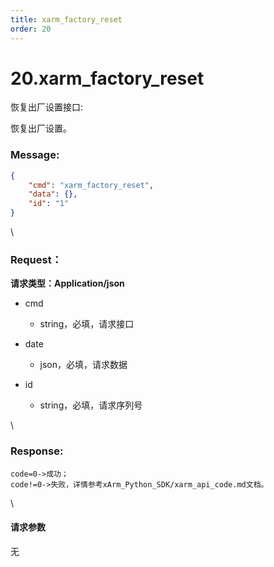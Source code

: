 ```yaml
---
title: xarm_factory_reset
order: 20
---
```

# 20.xarm\_factory\_reset



 



恢复出厂设置接口:

恢复出厂设置。



### Message:  



```json
{
    "cmd": "xarm_factory_reset",
    "data": {},
    "id": "1"
}
```



\





### Request：    



**请求类型：Application/json**



* cmd

  * string，必填，请求接口

* date

  * json，必填，请求数据

* id

  * string，必填，请求序列号



\





### Response:     



```
code=0->成功；
code!=0->失败，详情参考xArm_Python_SDK/xarm_api_code.md文档。
```



\





#### 请求参数



无
